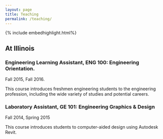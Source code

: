 ```yaml
---
layout: page
title: Teaching
permalink: /teaching/
---
```


{% include embedhighlight.html%}


## At Illinois

### Engineering Learning Assistant, ENG 100: Engineering Orientation. 
Fall 2015, Fall 2016. 

This course introduces freshmen engineering students to the engineering profession, including the wide variety of studies and potential careers.

### Laboratory Assistant, GE 101: Engineering Graphics & Design
Fall 2014, Spring 2015

This course introduces students to computer-aided design using Autodesk Revit.
